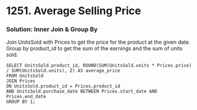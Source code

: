 # 1251. Average Selling Price

### Solution: Inner Join & Group By
Join UnitsSold with Prices to get the price for the product at the given date.  
Group by product_id to get the sum of the earnings and the sum of units sold.  

```
SELECT UnitsSold.product_id, ROUND(SUM(UnitsSold.units * Prices.price) / SUM(UnitsSold.units), 2) AS average_price
FROM UnitsSold
JOIN Prices
ON UnitsSold.product_id = Prices.product_id
AND UnitsSold.purchase_date BETWEEN Prices.start_date AND Prices.end_date
GROUP BY 1;
```